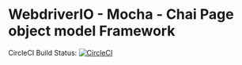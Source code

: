 # WebdriverIO - Mocha - Chai Page object model Framework

CircleCI Build Status: [![CircleCI](https://circleci.com/gh/nareshnavinash/webdriverio-mocha-chai-framework.svg?style=svg)](https://app.circleci.com/pipelines/github/nareshnavinash/webdriverio-mocha-chai-framework/)

